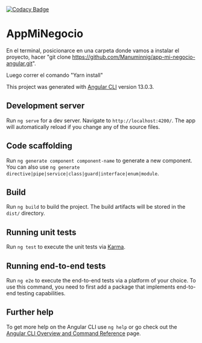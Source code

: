 [![Codacy Badge](https://app.codacy.com/project/badge/Grade/44dbb0ac460946138897d6fcb77e2462)](https://app.codacy.com/gh/Manuminnig/app-mi-negocio-angular/dashboard?utm_source=gh&utm_medium=referral&utm_content=&utm_campaign=Badge_grade)

# AppMiNegocio
En el terminal, posicionarce en una carpeta donde vamos a instalar el proyecto, hacer "git clone https://github.com/Manuminnig/app-mi-negocio-angular.git".

Luego correr el comando "Yarn install"

This project was generated with [Angular CLI](https://github.com/angular/angular-cli) version 13.0.3.

## Development server

Run `ng serve` for a dev server. Navigate to `http://localhost:4200/`. The app will automatically reload if you change any of the source files.

## Code scaffolding

Run `ng generate component component-name` to generate a new component. You can also use `ng generate directive|pipe|service|class|guard|interface|enum|module`.

## Build

Run `ng build` to build the project. The build artifacts will be stored in the `dist/` directory.

## Running unit tests

Run `ng test` to execute the unit tests via [Karma](https://karma-runner.github.io).

## Running end-to-end tests

Run `ng e2e` to execute the end-to-end tests via a platform of your choice. To use this command, you need to first add a package that implements end-to-end testing capabilities.

## Further help

To get more help on the Angular CLI use `ng help` or go check out the [Angular CLI Overview and Command Reference](https://angular.io/cli) page.
